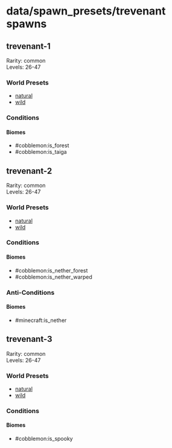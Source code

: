 # data/spawn_presets/trevenant spawns  
  
## trevenant-1  
Rarity: common  
Levels: 26-47  
  
### World Presets  
* [natural](/data/world_presets/natural.md)  
* [wild](/data/world_presets/wild.md)  
  
### Conditions  
  
#### Biomes  
  * #cobblemon:is_forest
  * #cobblemon:is_taiga
  
  
## trevenant-2  
Rarity: common  
Levels: 26-47  
  
### World Presets  
* [natural](/data/world_presets/natural.md)  
* [wild](/data/world_presets/wild.md)  
  
### Conditions  
  
#### Biomes  
  * #cobblemon:is_nether_forest
  * #cobblemon:is_nether_warped
  
  
### Anti-Conditions  
  
#### Biomes  
  * #minecraft:is_nether
  
  
## trevenant-3  
Rarity: common  
Levels: 26-47  
  
### World Presets  
* [natural](/data/world_presets/natural.md)  
* [wild](/data/world_presets/wild.md)  
  
### Conditions  
  
#### Biomes  
  * #cobblemon:is_spooky
  
